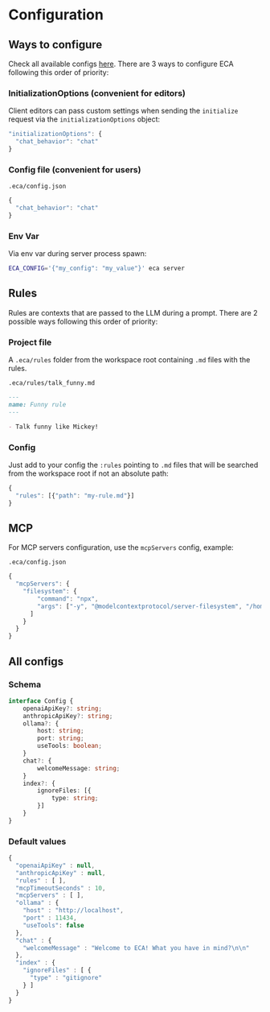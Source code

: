 # Configuration

## Ways to configure

Check all available configs [here](./src/eca/config.clj#L15).
There are 3 ways to configure ECA following this order of priority:

### InitializationOptions (convenient for editors)

Client editors can pass custom settings when sending the `initialize` request via the `initializationOptions` object:

```javascript
"initializationOptions": {
  "chat_behavior": "chat"
}
```

### Config file (convenient for users)

`.eca/config.json`

```javascript
{
  "chat_behavior": "chat"
}
```

### Env Var

Via env var during server process spawn:

```bash
ECA_CONFIG='{"my_config": "my_value"}' eca server
```

## Rules

Rules are contexts that are passed to the LLM during a prompt.
There are 2 possible ways following this order of priority:

### Project file

A `.eca/rules` folder from the workspace root containing `.md` files with the rules.

`.eca/rules/talk_funny.md`
```markdown
--- 
name: Funny rule
---

- Talk funny like Mickey!
```

### Config 

Just add to your config the `:rules` pointing to `.md` files that will be searched from the workspace root if not an absolute path:

```javascript
{
  "rules": [{"path": "my-rule.md"}]
}
```

## MCP

For MCP servers configuration, use the `mcpServers` config, example:

`.eca/config.json`
```javascript
{
  "mcpServers": {
    "filesystem": {
        "command": "npx",
        "args": ["-y", "@modelcontextprotocol/server-filesystem", "/home/greg/dev/eca-emacs"
      ]
    }
  }
}
```

## All configs

### Schema

```typescript
interface Config {
    openaiApiKey?: string;
    anthropicApiKey?: string;
    ollama?: {
        host: string;
        port: string;
        useTools: boolean;
    }
    chat?: {
        welcomeMessage: string;
    }
    index?: {
        ignoreFiles: [{
            type: string;
        }]
    }
}
```

### Default values

```javascript
{
  "openaiApiKey" : null,
  "anthropicApiKey" : null,
  "rules" : [ ],
  "mcpTimeoutSeconds" : 10,
  "mcpServers" : [ ],
  "ollama" : {
    "host" : "http://localhost",
    "port" : 11434,
    "useTools": false
  },
  "chat" : {
    "welcomeMessage" : "Welcome to ECA! What you have in mind?\n\n"
  },
  "index" : {
    "ignoreFiles" : [ {
      "type" : "gitignore"
    } ]
  }
}
```
